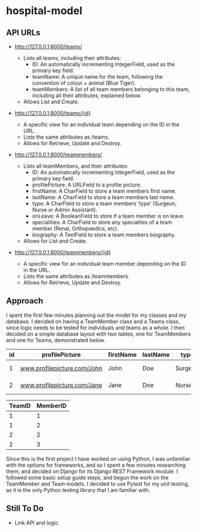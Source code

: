 # hospital-model

## API URLs

 - http://127.0.0.1:8000/teams/
   - Lists all teams, including their attributes:
     - ID: An automatically incrementing IntegerField, used as the primary key field.
     - teamName: A unique name for the team, following the convention of colour + animal (Blue Tiger).
     - teamMembers: A list of all team members belonging to this team, including all their attributes, explained below.
   - Allows List and Create.

 - http://127.0.0.1:8000/teams/{id}
   - A specific view for an individual team depending on the ID in the URL.
   - Lists the same attributes as /teams.
   - Allows for Retrieve, Update and Destroy.

 - http://127.0.0.1:8000/teammembers/
   - Lists all teamMembers, and their attributes:
     - ID: An automatically incrementing IntegerField, used as the primary key field.
     - profilePicture: A URLField to a profile picture.
     - firstName: A CharField to store a team members first name.
     - lastName: A CharField to store a team members last name.
     - type: A CharField to store a team members 'type' (Surgeon, Nurse or Admin Assistant).
     - onLeave: A BooleanField to store if a team member is on leave.
     - specialities: A CharField to store any specialites of a team member (Renal, Orthopaedics, etc).
     - biography: A TextField to store a team members biography.
   - Allows for List and Create.

 - http://127.0.0.1:8000/teammembers/{id}
   - A specific view for an individual team member depending on the ID in the URL.
   - Lists the same attributes as /teammembers.
   - Allows for Retrieve, Update and Destroy.

## Approach

I spent the first few minutes planning out the model for my classes and my database. I decided on having a TeamMember class and a Teams class, since logic needs to be tested for individuals and teams as a whole. I then decided on a simple database layout with two tables, one for TeamMembers and one for Teams, demonstrated below.


| id | profilePicture | firstName | lastName | type | onLeave | specialities | biography |
|--|--|--|--|--|--|--|--|
| 1 | www.profilepicture.com/John | John | Doe | Surgeon | false | Neuro, Cardiac | Loves Cats |
| 2 | www.profilepicture.com/Jane | Jane | Doe | Nurse | true | Paediatrics | Hates Cats |

| TeamID | MemberID |
|--|--|
| 1 | 1 |
| 1 | 2 |
| 2 | 2 |
| 2 | 3 |

Since this is the first project I have worked on using Python, I was unfamiliar with the options for frameworks, and so I spent a few minutes researching them, and decided on Django for its Django REST Framework module. I followed some basic setup guide steps, and begun the work on the TeamMember and Team models. I decided to use Pytest for my unit testing, as it is the only Python testing library that I am familiar with.

## Still To Do

 - Link API and logic.
